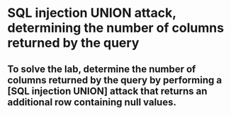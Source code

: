 # SQL injection UNION attack, determining the number of columns returned by the query

## To solve the lab, determine the number of columns returned by the query by performing a [SQL injection UNION] attack that returns an additional row containing null values.
